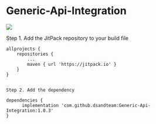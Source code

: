 # Generic-Api-Integration

[![](https://jitpack.io/v/dsandteam/Generic-Api-Integration.svg)](https://jitpack.io/#dsandteam/Generic-Api-Integration)

Step 1. Add the JitPack repository to your build file 

	allprojects {
		repositories {
			...
			maven { url 'https://jitpack.io' }
		}
	}
  
  
    Step 2. Add the dependency

	dependencies {
	      implementation 'com.github.dsandteam:Generic-Api-Integration:1.0.3'
	}
